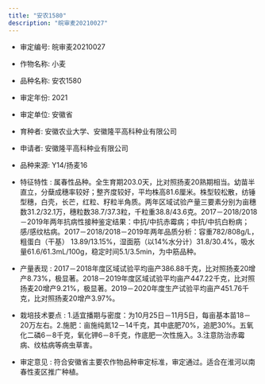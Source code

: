 ```yaml
---
title: "安农1580"
description: "皖审麦20210027"
---
```

* 审定编号:  皖审麦20210027

*  作物名称:  小麦

*  品种名称:  安农1580

*  审定年份:  2021

*  审定单位:  安徽省

* 育种者:  安徽农业大学、安徽隆平高科种业有限公司

*  申请者:  安徽隆平高科种业有限公司 

*  品种来源:  Y14/扬麦16

*  特征特性 : 
属春性品种。全生育期203.0天，比对照扬麦20熟期相当。幼苗半直立，分蘖成穗率较好；整齐度较好，平均株高81.6厘米。株型较松散，纺锤型穗，白壳，长芒，红粒、籽粒半角质。两年区域试验产量三要素分别为亩穗数31.2/32.1万，穗粒数38.7/37.3粒，千粒重38.8/43.6克。2017－2018/2018－2019年两年抗病性接种鉴定结果：中抗/中抗赤霉病；中抗/中抗白粉病；感/感纹枯病。2017－2018/2018－2019年两年品质分析：容重782/808g/L，粗蛋白（干基） 13.89/13.15%，湿面筋（以14%水分计）31.8/30.4%，吸水量61.6/61.3mL/100g，稳定时间5.1/3.5min，为中筋品种。
 
*  产量表现 : 
2017－2018年度区域试验平均亩产386.88千克，比对照扬麦20增产8.73%，极显著。2018－2019年度区域试验平均亩产447.22千克，比对照扬麦20增产9.21%，极显著。2019－2020年度生产试验平均亩产451.76千克，比对照扬麦20增产3.97%。

*  栽培技术要点 : 
1.适宜播期与密度：为10月25日－11月5日，每亩基本苗18－20万左右。2.施肥：亩施纯氮12－14千克，其中底肥70%，追肥30%。五氧化二磷6－8千克，氧化钾6－8千克，作底肥一次性施入。3.注意防治赤霉病、纹枯病等病虫草害。

*  审定意见 : 
符合安徽省主要农作物品种审定标准，审定通过。适合在淮河以南春性麦区推广种植。
